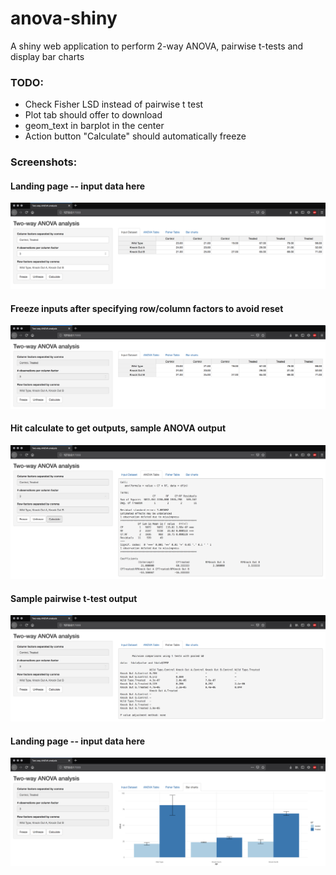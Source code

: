 # anova-shiny
A shiny web application to perform 2-way ANOVA, pairwise t-tests and display bar charts

### TODO:
 * Check Fisher LSD instead of pairwise t test
 * Plot tab should offer to download
 * geom_text in barplot in the center
 * Action button "Calculate" should automatically freeze

### Screenshots:

#### Landing page -- input data here

![Landing/Data Input tab](/Screenshots/Landing-page-input-data.png?raw=true "Landing/Data Input tab")

#### Freeze inputs after specifying row/column factors to avoid reset

![Freeze inputs](/Screenshots/Freeze-inputs.png?raw=true "Freeze inputs")

#### Hit calculate to get outputs, sample ANOVA output

![ANOVA output tab](/Screenshots/ANOVA-output.png?raw=true "ANOVA output tab")

#### Sample pairwise t-test output

![Pairwise t-test output tab](/Screenshots/Pairwise-t-test-output.png?raw=true "Pairwise t-test output tab")

#### Landing page -- input data here

![Barchart output tab](/Screenshots/Barchart-output.png?raw=true "Barchart output tab")
